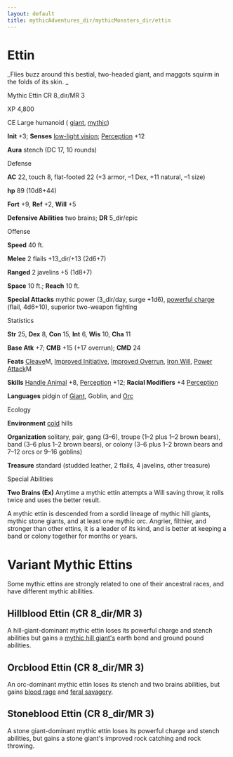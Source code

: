 ```yaml
---
layout: default
title: mythicAdventures_dir/mythicMonsters_dir/ettin
---
```

# Ettin

_Flies buzz around this bestial, two-headed giant, and maggots squirm in the folds of its skin. _

Mythic Ettin CR 8_dir/MR 3

XP 4,800

CE Large humanoid ( [giant](monsters_dir/creatureTypes#_giant-subtype), [mythic](mythicAdventures_dir/mythicMonsters#_mythic-subtype))

**Init** +3; **Senses** [low-light vision](monsters_dir/universalMonsterRules#_low-light-vision); [Perception](skills_dir/perception#_perception) +12

**Aura** stench (DC 17, 10 rounds)

Defense

**AC** 22, touch 8, flat-footed 22 (+3 armor, –1 Dex, +11 natural, –1 size)

**hp** 89 (10d8+44)

**Fort** +9, **Ref** +2, **Will** +5

**Defensive Abilities** two brains; **DR** 5_dir/epic

Offense

**Speed** 40 ft.

**Melee** 2 flails +13_dir/+13 (2d6+7)

**Ranged** 2 javelins +5 (1d8+7)

**Space** 10 ft.; **Reach** 10 ft.

**Special Attacks** mythic power (3_dir/day, surge +1d6), [powerful charge](monsters_dir/universalMonsterRules#_powerful-charge) (flail, 4d6+10), superior two-weapon fighting

Statistics

**Str** 25, **Dex** 8, **Con** 15, **Int** 6, **Wis** 10, **Cha** 11

**Base Atk** +7; **CMB** +15 (+17 overrun); **CMD** 24

**Feats** [Cleave](mythicAdventures_dir/mythicFeats#_cleave-mythic)M, [Improved Initiative](feats#_improved-initiative), [Improved Overrun](feats#_improved-overrun), [Iron Will](feats#_iron-will), [Power Attack](mythicAdventures_dir/mythicFeats#_power-attack-mythic)M

**Skills** [Handle Animal](skills_dir/handleAnimal#_handle-animal) +8, [Perception](skills_dir/perception#_perception) +12; **Racial Modifiers** +4 [Perception](skills_dir/perception#_perception)

**Languages** pidgin of [Giant](monsters_dir/creatureTypes#_giant-subtype), Goblin, and [Orc](monsters_dir/creatureTypes#_orc-subtype)

Ecology

**Environment** [cold](monsters_dir/creatureTypes#_cold-subtype) hills

**Organization** solitary, pair, gang (3–6), troupe (1–2 plus 1–2 brown bears), band (3–6 plus 1–2 brown bears), or colony (3–6 plus 1–2 brown bears and 7–12 orcs or 9–16 goblins)

**Treasure** standard (studded leather, 2 flails, 4 javelins, other treasure)

Special Abilities

**Two Brains (Ex)** Anytime a mythic ettin attempts a Will saving throw, it rolls twice and uses the better result.

A mythic ettin is descended from a sordid lineage of mythic hill giants, mythic stone giants, and at least one mythic orc. Angrier, filthier, and stronger than other ettins, it is a leader of its kind, and is better at keeping a band or colony together for months or years.

# Variant Mythic Ettins

Some mythic ettins are strongly related to one of their ancestral races, and have different mythic abilities.

## Hillblood Ettin (CR 8_dir/MR 3)

A hill-giant-dominant mythic ettin loses its powerful charge and stench abilities but gains a [mythic hill giant's](mythicAdventures_dir/mythicMonsters_dir/giants#_giant-hill) earth bond and ground pound abilities.

## Orcblood Ettin (CR 8_dir/MR 3)

An orc-dominant mythic ettin loses its stench and two brains abilities, but gains [blood rage](monsters_dir/universalMonsterRules#_blood-rage) and [feral savagery](mythicAdventures_dir/mythicMonsters#_feral-savagery).

## Stoneblood Ettin (CR 8_dir/MR 3)

A stone giant-dominant mythic ettin loses its powerful charge and stench abilities, but gains a stone giant's improved rock catching and rock throwing.

